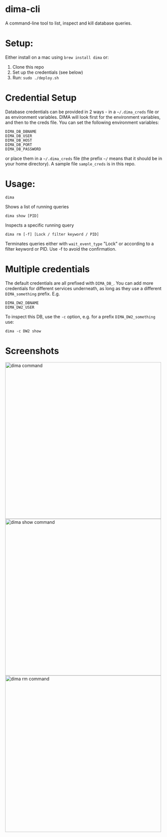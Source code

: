 # dima-cli

A command-line tool to list, inspect and kill database queries.

# Setup:

Either install on a mac using `brew install dima` or:

1. Clone this repo
2. Set up the credentials (see below)
3. Run: `sudo ./deploy.sh`

# Credential Setup

Database credentials can be provided in 2 ways - in a `~/.dima_creds` file or as environment variables.
DIMA will look first for the environment variables, and then to the creds file. You can set the following environment variables:

	DIMA_DB_DBNAME
	DIMA_DB_USER
	DIMA_DB_HOST
	DIMA_DB_PORT
	DIMA_DB_PASSWORD

or place them in a `~/.dima_creds` file (the prefix `~/` means that it should be in your home directory). A sample file `sample_creds` is in this repo.

# Usage:

	dima
Shows a list of running queries

	dima show [PID]
Inspects a specific running query

	dima rm [-f] [Lock / filter keyword / PID]	

Terminates queries either with `wait_event_type` "Lock" or according to a filter keyword or PID. Use -f to avoid the confirmation.

# Multiple credentials

The default credentials are all prefixed with `DIMA_DB_`.
You can add more credentials for different services underneath, as long as they use a different `DIMA_something` prefix. E.g.

	DIMA_DW2_DBNAME
	DIMA_DW2_USER

To inspect this DB, use the `-c` option, e.g. for a prefix `DIMA_DW2_something` use:

	dima -c DW2 show

# Screenshots

<img src="https://github.com/Frameio/dima-cli/raw/master/dima_cmd.png" alt="dima command" width="500"/>
<img src="https://github.com/Frameio/dima-cli/raw/master/dima_show_cmd.png" alt="dima show command" width="500"/>
<img src="https://github.com/Frameio/dima-cli/raw/master/dima_rm_cmd.png" alt="dima rm command" width="500"/>

